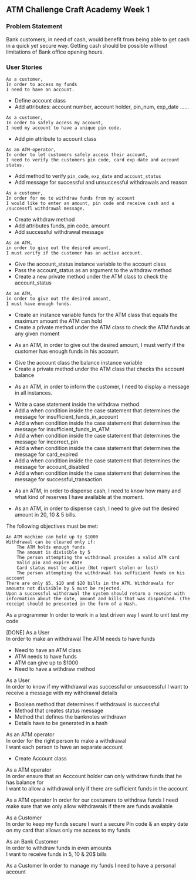 ## ATM Challenge Craft Academy Week 1

### Problem Statement
Bank customers, in need of cash, would benefit from being able to get cash in a quick yet secure way. Getting cash should be possible without limitations of Bank office opening hours.

### User Stories

```
As a customer,
In order to access my funds
I need to have an account.
```
- Define account class
- Add attributes: account number, account holder, pin_num, exp_date ......


```
As a customer,
In order to safely access my account,
I need my account to have a unique pin code.
```
- Add pin attribute to account class

```
As an ATM-operator,
In order to let customers safely access their account,
I need to verify the customers pin code, card exp date and account status. 
```
- Add method to verify `pin_code`, `exp_date` and `account_status`
- Add message for successful and unsuccessful withdrawals and reason

```
As a customer,
In order for me to withdraw funds from my account
I would like to enter an amount, pin code and receive cash and a /successfl withdrawal message.  
```

- Create withdraw method
- Add attributes funds, pin code, amount
- Add successful withdrawal message

```
As an ATM,
in order to give out the desired amount,
I must verify if the customer has an active account.
```

- Give the account_status instance variable to the account class
- Pass the account_status as an argument to the withdraw method
- Create a new private method under the ATM class to check the account_status

```
As an ATM,
in order to give out the desired amount,
I must have enough funds.
```

- Create an instance variable funds for the ATM class that equals the maximum amount the ATM can hold
- Create a private method under the ATM class to check the ATM funds at any given moment

* As an ATM,
in order to give out the desired amount,
I must verify if the customer has enough funds in his account.
- Give the account class the balance instance variable
- Create a private method under the ATM class that checks the account balance

* As an ATM,
in order to inform the customer,
I need to display a message in all instances.
- Write a case statement inside the withdraw method
- Add a when condition inside the case statement that determines the message for insufficient_funds_in_account
- Add a when condition inside the case statement that determines the message for insufficient_funds_in_ATM
- Add a when condition inside the case statement that determines the message for incorrect_pin
- Add a when condition inside the case statement that determines the message for card_expired
- Add a when condition inside the case statement that determines the message for account_disabled
- Add a when condition inside the case statement that determines the message for successful_transaction

* As an ATM,
in order to dispense cash,
I need to know how many and what kind of reserves I have available at the
moment.

* As an ATM,
in order to dispense cash,
I need to give out the desired amount in 20, 10 & 5 bills.











The following objectives must be met:

    An ATM machine can hold up to $1000
    Withdrawal can be cleared only if:
        The ATM holds enough funds
        The amount is divisible by 5
        The person attempting the withdrawal provides a valid ATM card
        Valid pin and expire date
        Card status must be active (Not report stolen or lost)
        The person attempting the withdrawal has sufficient funds on his account
    There are only $5, $10 and $20 bills in the ATM. Withdrawals for amounts not divisible by 5 must be rejected.
    Upon a successful withdrawal the system should return a receipt with information about the date, amount and bills that was dispatched. (The receipt should be presented in the form of a Hash.



As a programmer
In order to work in a test driven way
I want to unit test my code


[DONE] As a User       
 In order to make an withdrawal     The ATM needs to have funds
 * Need to have an ATM class
 * ATM needs to have funds
 * ATM can give up to $1000
 * Need to have a withdraw method

 As a User               
In order to know if my withdrawal was successful or unsuccessful      I want to receive a message with my withdrawal details
* Boolean method that determines if withdrawal is successful
* Method that creates status message
* Method that defines the banknotes withdrawn
* Details have to be generated in a hash

As an ATM operator          
In order for the right person to make a withdrawal            
I want each person to have an separate account
* Create Account class


As a ATM operator           
In order ensure that an Acccount holder can only withdraw funds that he has balance for           
I want to allow a withdrawal only if there are sufficient funds in the account

As a ATM operator
In order for our costumers to withdraw funds
I need make sure that we only allow withdrawals if there are funds available

As a Customer              
In order to keep my funds secure        I want a secure Pin code & an expiry date on my card that allows only me access to my funds

As an Bank Customer    
In order to withdraw funds in even amounts  
I want to receive funds in 5, 10 & 20$ bills

As a Customer
In order to manage my funds
I need to have a personal account

